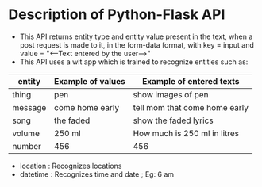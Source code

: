 # Description of Python-Flask API

* This API returns entity type and entity value present in the text, when a post request is made to it, in the form-data format, 
  with key = input and value = "<--Text entered by the user-->"
* This API uses a wit app which is trained to recognize entities such as:
  
entity        | Example of values            |  Example of entered texts
------------- | -------------               |  --------------
thing         | pen                         |  show images of pen
message       | come home early  |    tell mom that come home early
song          | the faded        |  show the faded lyrics
volume        |  250 ml          |   How much is 250 ml in litres
number         | 456              |   456


* location : Recognizes locations
* datetime : Recognizes time and date ; Eg: 6 am

